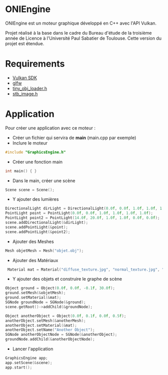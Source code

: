 # ONIEngine
ONIEngine est un moteur graphique développé en C++ avec l'API Vulkan.

Projet réalisé à la base dans le cadre du Bureau d'étude de la troisième année de Licence à l'Université Paul Sabatier de Toulouse.
Cette version du projet est étendue.

# Requirements
 - [Vulkan SDK](https://vulkan.lunarg.com/sdk/home)
 - [glfw](https://www.glfw.org/)
 - [tiny_obj_loader.h](https://github.com/tinyobjloader/tinyobjloader/blob/master/tiny_obj_loader.h)
 - [stb_image.h](https://github.com/nothings/stb/blob/master/stb_image.h)
 
# Application
 Pour créer une application avec ce moteur :
 - Créer un fichier qui servira de **main** (main.cpp par exemple)
 - Inclure le moteur
 ```C++
 #include "GraphicsEngine.h"
```
 - Créer une fonction main
 ```C++
 int main() { }
 ```
 - Dans le main, créer une scène
 ```C++
 Scene scene = Scene();
 ```
 - Y ajouter des lumières
 ```C++
 DirectionalLight dirLight = DirectionalLight(0.0f, 0.0f, 1.0f, 1.0f, 1.0f, 1.0f);
 PointLight point = PointLight(0.0f, 0.0f, 1.0f, 1.0f, 1.0f, 1.0f);
 PointLight point2 = PointLight(14.0f, 20.0f, 1.0f, 1.0f, 0.0f, 0.0f);
 scene.addDirectionalLight(&dirLight);
 scene.addPointLight(&point);
 scene.addPointLight(&point2);
 ```
 - Ajouter des Meshes
 ```C++
 Mesh objetMesh = Mesh("objet.obj");
 ```
 - Ajouter des Matériaux
 ```C++
  Material mat = Material("diffuse_texture.jpg", "normal_texture.jpg", "metallic_texture.jpg", "roughness_texture.jpg", "ao_texture.jpg");
 ```
 - Y ajouter des objets et construire le graphe de scène
 ```C++
 Object ground = Object(0.0f, 0.0f, -0.1f, 30.0f);
 ground.setMesh(&objetMesh);
 ground.setMaterial(&mat);
 SGNode groundNode = SGNode(&ground);
 scene.getRoot()->addChild(&groundNode);
 ```
 
 ```C++
 Object anotherObject = Object(0.0f, 0.1f, 0.0f, 0.5f);
 anotherObject.setMesh(&anotherMesh);
 anotherObject.setMaterial(&mat);
 anotherObject.setName("Another Object");
 SGNode anotherObjectNode = SGNode(&anotherObject);
 groundNode.addChild(&anotherObjectNode);
 ```
 
 - Lancer l'application
 ```C++
 GraphicsEngine app;
 app.setScene(&scene);
 app.start();
 ```
